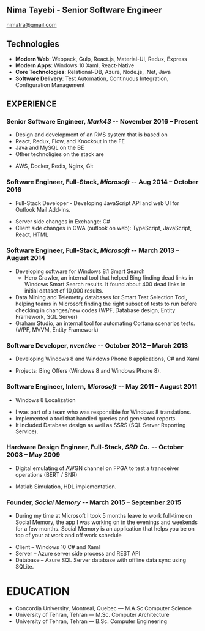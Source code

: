 Nima Tayebi - Senior Software Engineer
---------------
nimatra@gmail.com 


Technologies
---------------
* **Modern Web**: Webpack, Gulp, React.js, Material-UI, Redux, Express
* **Modern Apps**: Windows 10 Xaml, React-Native
* **Core Technologies**: Relational-DB, Azure, Node.js, .Net, Java
* **Software Delivery**: Test Automation, Continuous Integration, Configuration Management

EXPERIENCE
----------

### **Senior Software Engineer**, *Mark43* -- November 2016 – Present
 - Design and development of an RMS system that is based on
  - React, Redux, Flow, and Knockout in the FE
  - Java and MySQL on the BE
  - Other technoligies on the stack are
   * AWS, Docker, Redis, Nginx, Git

### **Software Engineer, Full-Stack**, *Microsoft* -- Aug 2014 – October 2016
 - Full-Stack Developer - Developing JavaScript API and web UI for Outlook Mail Add-Ins.  
  * Server side changes in Exchange: C# 
  * Client side changes in OWA (outlook on web): TypeScript, JavaScript, React, HTML

### **Software Engineer, Full-Stack**, *Microsoft* -- March 2013 – August 2014
 - Developing software for Windows 8.1 Smart Search  
   - Hero Crawler, an internal tool that helped Bing finding dead links in Windows Smart Search results. It found about 400 dead links in initial dataset of 10,000 results. 
 - Data Mining and Telemetry databases for Smart Test Selection Tool, helping teams in Microsoft finding the right subset of tests to run before checking in changes/new codes (WPF, Database design, Entity Framework, SQL Server) 
 - Graham Studio, an internal tool for automating Cortana scenarios tests. (WPF, MVVM, Entity Framework) 
 
### **Software Developer**, *nventive* -- October 2012 – March 2013
 - Developing Windows 8 and Windows Phone 8 applications, C# and Xaml  
  * Projects: Bing Offers (Windows 8 and Windows Phone 8). 
 
### **Software Engineer, Intern**, *Microsoft* -- May 2011 – August 2011
 - Windows 8 Localization 
  * I was part of a team who was responsible for Windows 8 translations. 
  * Implemented a tool that handled queries and generated reports. 
  * It included Database design as well as SSRS (SQL Server Reporting Service). 
 
### **Hardware Design Engineer, Full-Stack**, *SRD Co.* -- October 2008 – May 2009 
- Digital emulating of AWGN channel on FPGA to test a transceiver operations (BERT / SNR) 
 * Matlab Simulation, HDL implementation. 
 
### **Founder**, *Social Memory* -- March 2015 – September 2015 
 - During my time at Microsoft I took 5 months leave to work full-time on Social Memory, the app I was working on in the evenings and weekends for a few months. Social Memory is an application that helps you be on top of your at work and off work schedule  
  * Client – Windows 10 C# and Xaml 
  * Server – Azure server side process and REST API 
  * Database – Azure SQL Server database with offline data sync using SQLite.

EDUCATION
=========
 - Concordia University, Montreal, Quebec — M.A.Sc Computer Science
 - University of Tehran, Tehran — M.Sc. Computer Architecture
 - University of Tehran, Tehran — B.Sc. Computer Engineering

